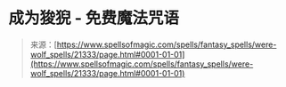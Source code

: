 <!--yml

category: 未分类

日期：2024-06-12 19:04:43

-->

# 成为狻猊 - 免费魔法咒语

> 来源：[https://www.spellsofmagic.com/spells/fantasy_spells/were-wolf_spells/21333/page.html#0001-01-01](https://www.spellsofmagic.com/spells/fantasy_spells/were-wolf_spells/21333/page.html#0001-01-01)
